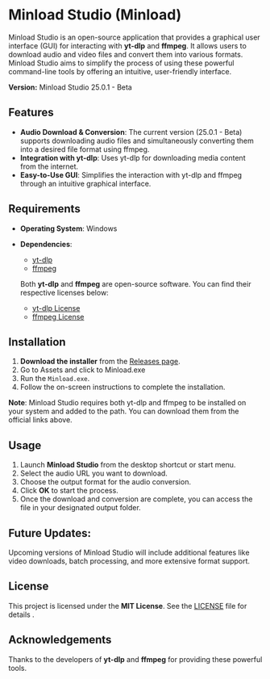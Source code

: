 # Minload Studio (Minload)

Minload Studio is an open-source application that provides a graphical user interface (GUI) for interacting with **yt-dlp** and **ffmpeg**. It allows users to download audio and video files and convert them into various formats. Minload Studio aims to simplify the process of using these powerful command-line tools by offering an intuitive, user-friendly interface.

**Version:** Minload Studio 25.0.1 - Beta

## Features
- **Audio Download & Conversion**: The current version (25.0.1 - Beta) supports downloading audio files and simultaneously converting them into a desired file format using ffmpeg.
- **Integration with yt-dlp**: Uses yt-dlp for downloading media content from the internet.
- **Easy-to-Use GUI**: Simplifies the interaction with yt-dlp and ffmpeg through an intuitive graphical interface.

## Requirements
- **Operating System**: Windows
- **Dependencies**:
  - [yt-dlp](https://github.com/yt-dlp/yt-dlp)
  - [ffmpeg](https://ffmpeg.org/)

  Both **yt-dlp** and **ffmpeg** are open-source software. You can find their respective licenses below:

  - [yt-dlp License](./licenses/yt-dlp/LICENSE)
  - [ffmpeg License](./licenses/FFmpeg/LICENSE)

## Installation
1. **Download the installer** from the [Releases page](https://github.com/Spikesix/Minload/releases).
2. Go to Assets and click to Minload.exe
3. Run the `Minload.exe`.
4. Follow the on-screen instructions to complete the installation.

**Note**: Minload Studio requires both yt-dlp and ffmpeg to be installed on your system and added to the path. You can download them from the official links above.

## Usage
1. Launch **Minload Studio** from the desktop shortcut or start menu.
2. Select the audio URL you want to download.
3. Choose the output format for the audio conversion.
4. Click **OK** to start the process.
5. Once the download and conversion are complete, you can access the file in your designated output folder.

## Future Updates:
Upcoming versions of Minload Studio will include additional features like video downloads, batch processing, and more extensive format support.


## License
This project is licensed under the **MIT License**. See the [LICENSE](LICENSE) file for details .

## Acknowledgements
Thanks to the developers of **yt-dlp** and **ffmpeg** for providing these powerful tools.
